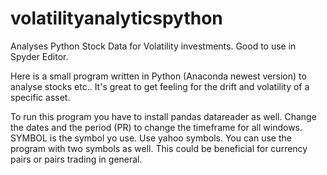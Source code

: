 # volatilityanalyticspython
Analyses Python Stock Data for Volatility investments. Good to use in Spyder Editor.

Here is a small program written in Python (Anaconda newest version) to analyse stocks etc.. It's great to get feeling for the drift and volatility of a specific asset.


To run this program you have to install pandas datareader as well. Change the dates and the period (PR) to change the timeframe for all windows. SYMBOL is the symbol yo use. Use yahoo symbols. You can use the program with two symbols as well. This could be beneficial for currency pairs or pairs trading in general.
